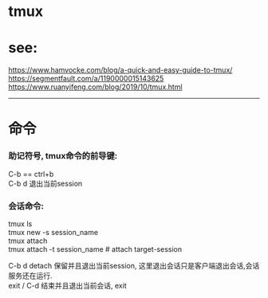 
# tmux

# see:  
https://www.hamvocke.com/blog/a-quick-and-easy-guide-to-tmux/  
https://segmentfault.com/a/1190000015143625  
https://www.ruanyifeng.com/blog/2019/10/tmux.html  

----

# 命令

### 助记符号, tmux命令的前导键:  
C-b == ctrl+b  
C-b d 退出当前session  

### 会话命令:  
tmux ls  
tmux new -s session_name  
tmux attach  
tmux attach -t session_name    # attach target-session   

C-b d         detach  保留并且退出当前session,  这里退出会话只是客户端退出会话,会话服务还在运行.  
exit / C-d    结束并且退出当前会话, exit



